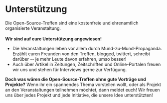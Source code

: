 <div id="content">
		<div class="post">
			<h1 class="title">Unterstützung</h1>
			<div class="entry">
				<p>Die Open-Source-Treffen sind eine kostenfreie und ehrenamtlich organisierte Veranstaltung.<br><br><strong>Wir sind auf eure Unterstützung angewiesen!</strong></p>
<ul>
<li>Die Veranstaltungen leben vor allem durch Mund-zu-Mund-Propaganda. Erzählt euren Freunden von den Treffen, blogged, twittert, schreibt darüber -- je mehr Leute davon erfahren, umso besser!</li>
<li>Auch über Artikel in Zeitungen, Zeitschriften und Online-Portalen freuen wir uns und stehen für Interviews gerne zur Verfügung.</li>
</ul>
<p><strong>Doch was wären die Open-Source-Treffen ohne gute Vorträge und Projekte?</strong> Wenn ihr ein spannendes Thema vorstellen wollt, oder als Projekt an den Veranstaltungen teilnehmen möchtet, dann meldet euch! Wir freuen uns über jedes Projekt und jede Initiative, die unsere Idee unterstützten!</p>            </div>
		</div>
	</div>